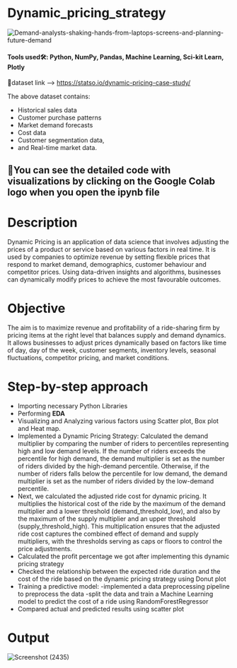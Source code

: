 # Dynamic_pricing_strategy

![Demand-analysts-shaking-hands-from-laptops-screens-and-planning-future-demand](https://github.com/SyedsProjectPortfolio45/Dynamic-Pricing-Strategy/assets/147240839/33e08fb9-2512-4c53-a093-b3eead28fb26)

#### Tools used🛠: Python, NumPy, Pandas, Machine Learning, Sci-kit Learn, Plotly
🔗dataset link --> https://statso.io/dynamic-pricing-case-study/

The above dataset contains:
- Historical sales data
- Customer purchase patterns
- Market demand forecasts
- Cost data
- Customer segmentation data, 
- and Real-time market data.

## 🚧You can see the detailed code with visualizations by clicking on the Google Colab logo when you open the ipynb file

# Description
Dynamic Pricing is an application of data science that involves adjusting the prices of a product or service based on various factors in real time. It is used by companies to optimize revenue by setting flexible prices that respond to market demand, demographics, customer behaviour and competitor prices.
Using data-driven insights and algorithms, businesses can dynamically modify prices to achieve the most favourable outcomes.

# Objective
The aim is to maximize revenue and profitability of a ride-sharing firm by pricing items at the right level that balances supply and demand dynamics. It allows businesses to adjust prices dynamically based on factors like time of day, day of the week, customer segments, inventory levels, seasonal fluctuations, competitor pricing, and market conditions.

# Step-by-step approach
- Importing necessary Python Libraries
- Performing **EDA**
- Visualizing and Analyzing various factors using Scatter plot, Box plot and Heat map.
- Implemented a Dynamic Pricing Strategy:
  Calculated the demand multiplier by comparing the number of riders to percentiles representing high and low demand levels. If the number of riders exceeds the percentile for high demand, the demand multiplier is set as the number of riders divided by the high-demand percentile. Otherwise, if the number of riders falls below the percentile for low demand, the demand multiplier is set as the number of riders divided by the low-demand percentile.
- Next, we calculated the adjusted ride cost for dynamic pricing. It multiplies the historical cost of the ride by the maximum of the demand multiplier and a lower threshold (demand_threshold_low), and also by the maximum of the supply multiplier and an upper threshold (supply_threshold_high). This multiplication ensures that the adjusted ride cost captures the combined effect of demand and supply multipliers, with the thresholds serving as caps or floors to control the price adjustments.
- Calculated the profit percentage we got after implementing this dynamic pricing strategy
- Checked the relationship between the expected ride duration and the cost of the ride based on the dynamic pricing strategy using Donut plot
- Training a predictive model:
  -implemented a data preprocessing pipeline to preprocess the data
  -split the data and train a Machine Learning model to predict the cost of a ride using RandomForestRegressor
- Compared actual and predicted results using scatter plot

# Output
![Screenshot (2435)](https://github.com/SyedsProjectPortfolio45/Dynamic-Pricing-Strategy/assets/147240839/48197f76-a208-475a-bfb4-17304f99687b)
